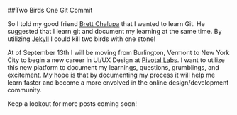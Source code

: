 ##Two Birds One Git Commit

So I told my good friend [Brett Chalupa](http://brettchalupa.com) that I wanted to learn Git. He suggested that I learn git and document my learning at the same time. By utilizing [Jekyll](http://jekyllrb.com) I could kill two birds with one stone!

At of September 13th I will be moving from Burlington, Vermont to New York City to begin a new career in UI/UX Design at [Pivotal Labs](http://pivotallabs.com). I want to utilize this new platform to document my learnings, questions, grumblings, and excitement. My hope is that by documenting my process it will help me learn faster and become a more envolved in the online design/development community. 

Keep a lookout for more posts coming soon! 